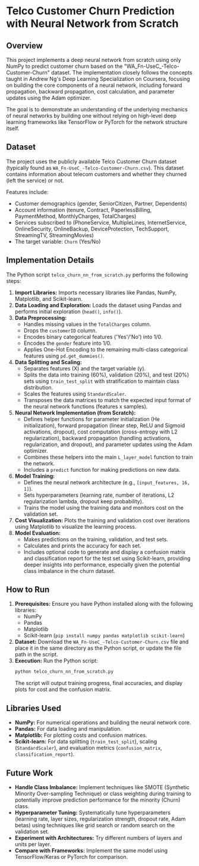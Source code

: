 # Telco Customer Churn Prediction with Neural Network from Scratch

## Overview

This project implements a deep neural network from scratch using only NumPy to predict customer churn based on the "WA_Fn-UseC_-Telco-Customer-Churn" dataset. The implementation closely follows the concepts taught in Andrew Ng's Deep Learning Specialization on Coursera, focusing on building the core components of a neural network, including forward propagation, backward propagation, cost calculation, and parameter updates using the Adam optimizer.

The goal is to demonstrate an understanding of the underlying mechanics of neural networks by building one without relying on high-level deep learning frameworks like TensorFlow or PyTorch for the network structure itself.

## Dataset

The project uses the publicly available Telco Customer Churn dataset (typically found as `WA_Fn-UseC_-Telco-Customer-Churn.csv`). This dataset contains information about telecom customers and whether they churned (left the service) or not.

Features include:
*   Customer demographics (gender, SeniorCitizen, Partner, Dependents)
*   Account information (tenure, Contract, PaperlessBilling, PaymentMethod, MonthlyCharges, TotalCharges)
*   Services subscribed to (PhoneService, MultipleLines, InternetService, OnlineSecurity, OnlineBackup, DeviceProtection, TechSupport, StreamingTV, StreamingMovies)
*   The target variable: `Churn` (Yes/No)

## Implementation Details

The Python script `telco_churn_nn_from_scratch.py` performs the following steps:

1.  **Import Libraries:** Imports necessary libraries like Pandas, NumPy, Matplotlib, and Scikit-learn.
2.  **Data Loading and Exploration:** Loads the dataset using Pandas and performs initial exploration (`head()`, `info()`).
3.  **Data Preprocessing:** 
    *   Handles missing values in the `TotalCharges` column.
    *   Drops the `customerID` column.
    *   Encodes binary categorical features ('Yes'/'No') into 1/0.
    *   Encodes the `gender` feature into 1/0.
    *   Applies One-Hot Encoding to the remaining multi-class categorical features using `pd.get_dummies()`.
4.  **Data Splitting and Scaling:**
    *   Separates features (X) and the target variable (y).
    *   Splits the data into training (60%), validation (20%), and test (20%) sets using `train_test_split` with stratification to maintain class distribution.
    *   Scales the features using `StandardScaler`.
    *   Transposes the data matrices to match the expected input format of the neural network functions (features x samples).
5.  **Neural Network Implementation (from Scratch):**
    *   Defines helper functions for parameter initialization (He initialization), forward propagation (linear step, ReLU and Sigmoid activations, dropout), cost computation (cross-entropy with L2 regularization), backward propagation (handling activations, regularization, and dropout), and parameter updates using the Adam optimizer.
    *   Combines these helpers into the main `L_layer_model` function to train the network.
    *   Includes a `predict` function for making predictions on new data.
6.  **Model Training:**
    *   Defines the neural network architecture (e.g., `[input_features, 16, 1]`).
    *   Sets hyperparameters (learning rate, number of iterations, L2 regularization lambda, dropout keep probability).
    *   Trains the model using the training data and monitors cost on the validation set.
7.  **Cost Visualization:** Plots the training and validation cost over iterations using Matplotlib to visualize the learning process.
8.  **Model Evaluation:**
    *   Makes predictions on the training, validation, and test sets.
    *   Calculates and prints the accuracy for each set.
    *   Includes optional code to generate and display a confusion matrix and classification report for the test set using Scikit-learn, providing deeper insights into performance, especially given the potential class imbalance in the churn dataset.

## How to Run

1.  **Prerequisites:** Ensure you have Python installed along with the following libraries:
    *   NumPy
    *   Pandas
    *   Matplotlib
    *   Scikit-learn (`pip install numpy pandas matplotlib scikit-learn`)
2.  **Dataset:** Download the `WA_Fn-UseC_-Telco-Customer-Churn.csv` file and place it in the same directory as the Python script, or update the file path in the script.
3.  **Execution:** Run the Python script:
    ```bash
    python telco_churn_nn_from_scratch.py
    ```
    The script will output training progress, final accuracies, and display plots for cost and the confusion matrix.

## Libraries Used

*   **NumPy:** For numerical operations and building the neural network core.
*   **Pandas:** For data loading and manipulation.
*   **Matplotlib:** For plotting costs and confusion matrices.
*   **Scikit-learn:** For data splitting (`train_test_split`), scaling (`StandardScaler`), and evaluation metrics (`confusion_matrix`, `classification_report`).

## Future Work

*   **Handle Class Imbalance:** Implement techniques like SMOTE (Synthetic Minority Over-sampling Technique) or class weighting during training to potentially improve prediction performance for the minority (Churn) class.
*   **Hyperparameter Tuning:** Systematically tune hyperparameters (learning rate, layer sizes, regularization strength, dropout rate, Adam betas) using techniques like grid search or random search on the validation set.
*   **Experiment with Architectures:** Try different numbers of layers and units per layer.
*   **Compare with Frameworks:** Implement the same model using TensorFlow/Keras or PyTorch for comparison.
